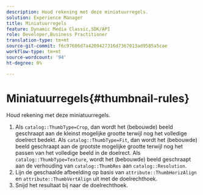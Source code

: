```yaml
---
description: Houd rekening met deze miniatuurregels.
solution: Experience Manager
title: Miniatuurregels
feature: Dynamic Media Classic,SDK/API
role: Developer,Business Practitioner
translation-type: tm+mt
source-git-commit: f6c97606d7a4209427316d7367013ad9585a5cae
workflow-type: tm+mt
source-wordcount: '94'
ht-degree: 0%

---
```



# Miniatuurregels{#thumbnail-rules}

Houd rekening met deze miniatuurregels.

1. Als `catalog::ThumbType=Crop`, dan wordt het (bebouwde) beeld geschraapt aan de kleinst mogelijke grootte terwijl nog het volledige doelrect bedekt. Als `catalog::ThumbType=Fit`, dan wordt het (bebouwde) beeld geschraapt aan de grootste mogelijke grootte terwijl nog het passen van het volledige beeld in de doelrect. Als `catalog::ThumbType=Texture`, wordt het (bebouwde) beeld geschraapt aan de verhouding van `catalog::ThumbRes` aan `catalog::Resolution`.
1. Lijn de geschaalde afbeelding op basis van `attribute::ThumbHorizAlign` en `attribute::ThumbVertAlign` uit met de doelrechthoek.
1. Snijd het resultaat bij naar de doelrechthoek.

